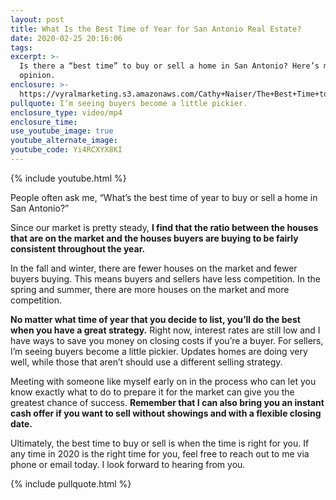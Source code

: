 ```yaml
---
layout: post
title: What Is the Best Time of Year for San Antonio Real Estate?
date: 2020-02-25 20:16:06
tags:
excerpt: >-
  Is there a “best time” to buy or sell a home in San Antonio? Here’s my expert
  opinion.
enclosure: >-
  https://vyralmarketing.s3.amazonaws.com/Cathy+Naiser/The+Best+Time+to+Buy+or+Sell+in+San+Antonio.mp4
pullquote: I’m seeing buyers become a little pickier.
enclosure_type: video/mp4
enclosure_time:
use_youtube_image: true
youtube_alternate_image:
youtube_code: Yi4RCXYX8KI
---
```


{% include youtube.html %}

People often ask me, “What’s the best time of year to buy or sell a home in San Antonio?”&nbsp;

Since our market is pretty steady, **I find that the ratio between the houses that are on the market and the houses buyers are buying to be fairly consistent throughout the year.**

In the fall and winter, there are fewer houses on the market and fewer buyers buying. This means buyers and sellers have less competition. In the spring and summer, there are more houses on the market and more competition.&nbsp;

**No matter what time of year that you decide to list, you’ll do the best when you have a great strategy.** Right now, interest rates are still low and I have ways to save you money on closing costs if you’re a buyer. For sellers, I’m seeing buyers become a little pickier. Updates homes are doing very well, while those that aren’t should use a different selling strategy.

Meeting with someone like myself early on in the process who can let you know exactly what to do to prepare it for the market can give you the greatest chance of success. **Remember that I can also bring you an instant cash offer if you want to sell without showings and with a flexible closing date.**

Ultimately, the best time to buy or sell is when the time is right for you. If any time in 2020 is the right time for you, feel free to reach out to me via phone or email today. I look forward to hearing from you.

{% include pullquote.html %}